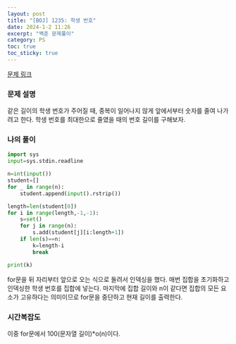 ```yaml
---
layout: post
title: "[BOJ] 1235: 학생 번호"
date: 2024-1-2 11:26
excerpt: "백준 문제풀이"
category: PS
toc: true
toc_sticky: true
---
```

<!-- ## :  -->
[문제 링크](https://www.acmicpc.net/problem/1235)

### 문제 설명
같은 길이의 학생 번호가 주어질 때, 중복이 일어나지 않게 앞에서부터 숫자를 줄여 나가려고 한다. 학생 번호를 최대한으로 줄였을 때의 번호 길이를 구해보자. 

### 나의 풀이
```python
import sys
input=sys.stdin.readline

n=int(input())
student=[]
for _ in range(n):
    student.append(input().rstrip())

length=len(student[0])
for i in range(length,-1,-1):
    s=set()
    for j in range(n):
        s.add(student[j][i:length+1])
    if len(s)==n:
        k=length-i
        break

print(k)
```
for문을 뒤 자리부터 앞으로 오는 식으로 돌려서 인덱싱을 했다. 매번 집합을 초기화하고 인덱싱한 학생 번호를 집합에 넣는다. 마지막에 집합 길이와 n이 같다면 집합의 모든 요소가 고유하다는 의미이므로 for문을 중단하고 현재 길이를 출력한다. 

### 시간복잡도
이중 for문에서 100(문자열 길이)*o(n)이다. 
